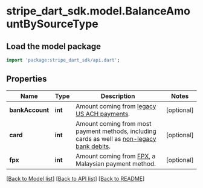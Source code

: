 # stripe_dart_sdk.model.BalanceAmountBySourceType

## Load the model package
```dart
import 'package:stripe_dart_sdk/api.dart';
```

## Properties
Name | Type | Description | Notes
------------ | ------------- | ------------- | -------------
**bankAccount** | **int** | Amount coming from [legacy US ACH payments](https://docs.stripe.com/ach-deprecated). | [optional] 
**card** | **int** | Amount coming from most payment methods, including cards as well as [non-legacy bank debits](https://docs.stripe.com/payments/bank-debits). | [optional] 
**fpx** | **int** | Amount coming from [FPX](https://docs.stripe.com/payments/fpx), a Malaysian payment method. | [optional] 

[[Back to Model list]](../README.md#documentation-for-models) [[Back to API list]](../README.md#documentation-for-api-endpoints) [[Back to README]](../README.md)


